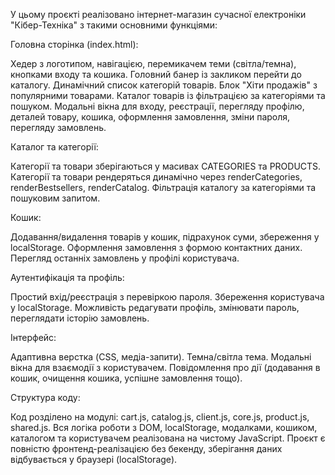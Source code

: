 У цьому проєкті реалізовано інтернет-магазин сучасної електроніки "Кібер-Техніка" з такими основними функціями:

Головна сторінка (index.html):

Хедер з логотипом, навігацією, перемикачем теми (світла/темна), кнопками входу та кошика.
Головний банер із закликом перейти до каталогу.
Динамічний список категорій товарів.
Блок "Хіти продажів" з популярними товарами.
Каталог товарів із фільтрацією за категоріями та пошуком.
Модальні вікна для входу, реєстрації, перегляду профілю, деталей товару, кошика, оформлення замовлення, зміни пароля, перегляду замовлень.

Каталог та категорії:

Категорії та товари зберігаються у масивах CATEGORIES та PRODUCTS.
Категорії та товари рендеряться динамічно через renderCategories, renderBestsellers, renderCatalog.
Фільтрація каталогу за категоріями та пошуковим запитом.

Кошик:

Додавання/видалення товарів у кошик, підрахунок суми, збереження у localStorage.
Оформлення замовлення з формою контактних даних.
Перегляд останніх замовлень у профілі користувача.

Аутентифікація та профіль:

Простий вхід/реєстрація з перевіркою пароля.
Збереження користувача у localStorage.
Можливість редагувати профіль, змінювати пароль, переглядати історію замовлень.

Інтерфейс:

Адаптивна верстка (CSS, медіа-запити).
Темна/світла тема.
Модальні вікна для взаємодії з користувачем.
Повідомлення про дії (додавання в кошик, очищення кошика, успішне замовлення тощо).

Структура коду:

Код розділено на модулі: cart.js, catalog.js, client.js, core.js, product.js, shared.js.
Вся логіка роботи з DOM, localStorage, модалками, кошиком, каталогом та користувачем реалізована на чистому JavaScript.
Проєкт є повністю фронтенд-реалізацією без бекенду, зберігання даних відбувається у браузері (localStorage).
